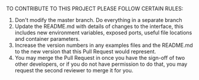 TO CONTRIBUTE TO THIS PROJECT PLEASE FOLLOW CERTAIN RULES:
1. Don't modify the master branch. Do everything in a separate branch
2. Update the README.md with details of changes to the interface, this includes new environment variables, exposed ports,       useful file locations and container parameters.
3. Increase the version numbers in any examples files and the README.md to the new version that this Pull Request would represent.
4. You may merge the Pull Request in once you have the sign-off of two other developers, or if you do not have permission to do that, you may request the second reviewer to merge it for you.

